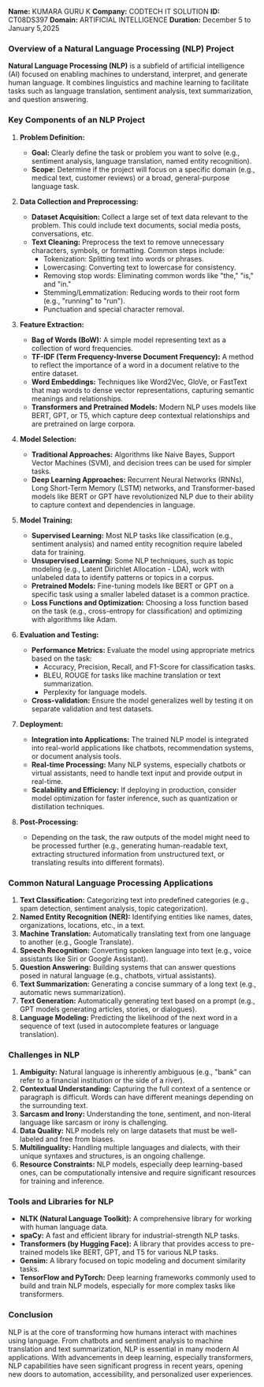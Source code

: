 **Name:** KUMARA GURU K
**Company:** CODTECH IT SOLUTION 
**ID:** CT08DS397
**Domain:** ARTIFICIAL INTELLIGENCE
**Duration:** December 5 to January 5,2025

### Overview of a Natural Language Processing (NLP) Project

**Natural Language Processing (NLP)** is a subfield of artificial intelligence (AI) focused on enabling machines to understand, interpret, and generate human language. It combines linguistics and machine learning to facilitate tasks such as language translation, sentiment analysis, text summarization, and question answering.

### Key Components of an NLP Project

1. **Problem Definition:**
   - **Goal:** Clearly define the task or problem you want to solve (e.g., sentiment analysis, language translation, named entity recognition).
   - **Scope:** Determine if the project will focus on a specific domain (e.g., medical text, customer reviews) or a broad, general-purpose language task.

2. **Data Collection and Preprocessing:**
   - **Dataset Acquisition:** Collect a large set of text data relevant to the problem. This could include text documents, social media posts, conversations, etc.
   - **Text Cleaning:** Preprocess the text to remove unnecessary characters, symbols, or formatting. Common steps include:
     - Tokenization: Splitting text into words or phrases.
     - Lowercasing: Converting text to lowercase for consistency.
     - Removing stop words: Eliminating common words like "the," "is," and "in."
     - Stemming/Lemmatization: Reducing words to their root form (e.g., "running" to "run").
     - Punctuation and special character removal.

3. **Feature Extraction:**
   - **Bag of Words (BoW):** A simple model representing text as a collection of word frequencies.
   - **TF-IDF (Term Frequency-Inverse Document Frequency):** A method to reflect the importance of a word in a document relative to the entire dataset.
   - **Word Embeddings:** Techniques like Word2Vec, GloVe, or FastText that map words to dense vector representations, capturing semantic meanings and relationships.
   - **Transformers and Pretrained Models:** Modern NLP uses models like BERT, GPT, or T5, which capture deep contextual relationships and are pretrained on large corpora.

4. **Model Selection:**
   - **Traditional Approaches:** Algorithms like Naive Bayes, Support Vector Machines (SVM), and decision trees can be used for simpler tasks.
   - **Deep Learning Approaches:** Recurrent Neural Networks (RNNs), Long Short-Term Memory (LSTM) networks, and Transformer-based models like BERT or GPT have revolutionized NLP due to their ability to capture context and dependencies in language.

5. **Model Training:**
   - **Supervised Learning:** Most NLP tasks like classification (e.g., sentiment analysis) and named entity recognition require labeled data for training.
   - **Unsupervised Learning:** Some NLP techniques, such as topic modeling (e.g., Latent Dirichlet Allocation - LDA), work with unlabeled data to identify patterns or topics in a corpus.
   - **Pretrained Models:** Fine-tuning models like BERT or GPT on a specific task using a smaller labeled dataset is a common practice.
   - **Loss Functions and Optimization:** Choosing a loss function based on the task (e.g., cross-entropy for classification) and optimizing with algorithms like Adam.

6. **Evaluation and Testing:**
   - **Performance Metrics:** Evaluate the model using appropriate metrics based on the task:
     - Accuracy, Precision, Recall, and F1-Score for classification tasks.
     - BLEU, ROUGE for tasks like machine translation or text summarization.
     - Perplexity for language models.
   - **Cross-validation:** Ensure the model generalizes well by testing it on separate validation and test datasets.

7. **Deployment:**
   - **Integration into Applications:** The trained NLP model is integrated into real-world applications like chatbots, recommendation systems, or document analysis tools.
   - **Real-time Processing:** Many NLP systems, especially chatbots or virtual assistants, need to handle text input and provide output in real-time.
   - **Scalability and Efficiency:** If deploying in production, consider model optimization for faster inference, such as quantization or distillation techniques.

8. **Post-Processing:**
   - Depending on the task, the raw outputs of the model might need to be processed further (e.g., generating human-readable text, extracting structured information from unstructured text, or translating results into different formats).

### Common Natural Language Processing Applications

1. **Text Classification:** Categorizing text into predefined categories (e.g., spam detection, sentiment analysis, topic categorization).
2. **Named Entity Recognition (NER):** Identifying entities like names, dates, organizations, locations, etc., in a text.
3. **Machine Translation:** Automatically translating text from one language to another (e.g., Google Translate).
4. **Speech Recognition:** Converting spoken language into text (e.g., voice assistants like Siri or Google Assistant).
5. **Question Answering:** Building systems that can answer questions posed in natural language (e.g., chatbots, virtual assistants).
6. **Text Summarization:** Generating a concise summary of a long text (e.g., automatic news summarization).
7. **Text Generation:** Automatically generating text based on a prompt (e.g., GPT models generating articles, stories, or dialogues).
8. **Language Modeling:** Predicting the likelihood of the next word in a sequence of text (used in autocomplete features or language translation).

### Challenges in NLP

1. **Ambiguity:** Natural language is inherently ambiguous (e.g., "bank" can refer to a financial institution or the side of a river).
2. **Contextual Understanding:** Capturing the full context of a sentence or paragraph is difficult. Words can have different meanings depending on the surrounding text.
3. **Sarcasm and Irony:** Understanding the tone, sentiment, and non-literal language like sarcasm or irony is challenging.
4. **Data Quality:** NLP models rely on large datasets that must be well-labeled and free from biases.
5. **Multilinguality:** Handling multiple languages and dialects, with their unique syntaxes and structures, is an ongoing challenge.
6. **Resource Constraints:** NLP models, especially deep learning-based ones, can be computationally intensive and require significant resources for training and inference.

### Tools and Libraries for NLP

- **NLTK (Natural Language Toolkit):** A comprehensive library for working with human language data.
- **spaCy:** A fast and efficient library for industrial-strength NLP tasks.
- **Transformers (by Hugging Face):** A library that provides access to pre-trained models like BERT, GPT, and T5 for various NLP tasks.
- **Gensim:** A library focused on topic modeling and document similarity tasks.
- **TensorFlow and PyTorch:** Deep learning frameworks commonly used to build and train NLP models, especially for more complex tasks like transformers.

### Conclusion

NLP is at the core of transforming how humans interact with machines using language. From chatbots and sentiment analysis to machine translation and text summarization, NLP is essential in many modern AI applications. With advancements in deep learning, especially transformers, NLP capabilities have seen significant progress in recent years, opening new doors to automation, accessibility, and personalized user experiences.
